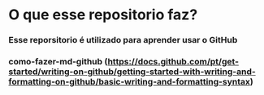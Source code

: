 # O que esse repositorio faz?

### **Esse reporsitorio é utilizado para aprender usar o GitHub**

### como-fazer-md-github (https://docs.github.com/pt/get-started/writing-on-github/getting-started-with-writing-and-formatting-on-github/basic-writing-and-formatting-syntax)
